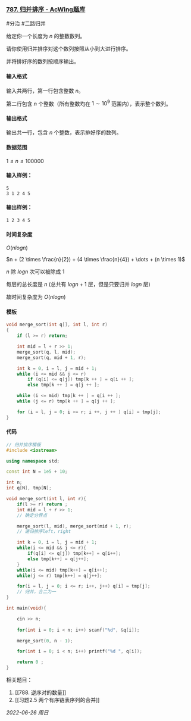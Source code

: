 ### [787. 归并排序 - AcWing题库](https://www.acwing.com/problem/content/789/)

#分治 #二路归并

给定你一个长度为 $n$ 的整数数列。

请你使用归并排序对这个数列按照从小到大进行排序。

并将排好序的数列按顺序输出。

#### 输入格式

输入共两行，第一行包含整数 $n$。

第二行包含 $n$ 个整数（所有整数均在 $1∼10^9$ 范围内），表示整个数列。

#### 输出格式

输出共一行，包含 $n$ 个整数，表示排好序的数列。

#### 数据范围

$1≤n≤100000$

#### 输入样例：

```in
5
3 1 2 4 5
```

#### 输出样例：

```out
1 2 3 4 5
```

#### 时间复杂度

$O(nlogn)$

$n + (2 \times \frac{n}{2}) + (4 \times \frac{n}{4}) + \dots + (n \times 1)$

$n$ 除 $logn$ 次可以被除成 $1$

每层的总长度是 $n$  (总共有 $logn + 1$ 层，但是只要归并 $logn$ 层)

故时间复杂度为 $O(nlogn)$

#### 模板

```cpp
void merge_sort(int q[], int l, int r)
{
    if (l >= r) return;

    int mid = l + r >> 1;
    merge_sort(q, l, mid);
    merge_sort(q, mid + 1, r);

    int k = 0, i = l, j = mid + 1;
    while (i <= mid && j <= r)
        if (q[i] <= q[j]) tmp[k ++ ] = q[i ++ ];
        else tmp[k ++ ] = q[j ++ ];

    while (i <= mid) tmp[k ++ ] = q[i ++ ];
    while (j <= r) tmp[k ++ ] = q[j ++ ];

    for (i = l, j = 0; i <= r; i ++, j ++ ) q[i] = tmp[j];
}
```

#### 代码

```cpp
// 归并排序模板
#include <iostream>

using namespace std;

const int N = 1e5 + 10;

int n;
int q[N], tmp[N];

void merge_sort(int l, int r){
    if(l >= r) return ;
    int mid = l + r >> 1;
    // 确定分界点

    merge_sort(l, mid), merge_sort(mid + 1, r);
    // 递归排序left，right

    int k = 0, i = l, j = mid + 1;
    while(i <= mid && j <= r){
        if(q[i] <= q[j]) tmp[k++] = q[i++];
        else tmp[k++] = q[j++]; 
    }
    while(i <= mid) tmp[k++] = q[i++];
    while(j <= r) tmp[k++] = q[j++];

    for(i = l, j = 0; i <= r; i++, j++) q[i] = tmp[j];
    // 归并，合二为一  
}

int main(void){

    cin >> n;
    
    for(int i = 0; i < n; i++) scanf("%d", &q[i]);

    merge_sort(0, n - 1);

    for(int i = 0; i < n; i++) printf("%d ", q[i]);

    return 0 ;
}
```

相关题目：
1. [[788. 逆序对的数量]]
2. [[习题2.5 两个有序链表序列的合并]]

*2022-06-26 周日*